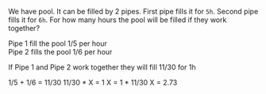 We have pool. It can be filled by 2 pipes. 
First pipe fills it for `5h`.
Second pipe fills it for `6h`. 
For how many hours the pool will be filled if they work together?

Pipe 1 fill the pool 1/5 per hour  
Pipe 2 fills the pool 1/6 per hour

If Pipe 1 and Pipe 2 work together they will fill 11/30 for 1h

1/5 + 1/6 = 11/30
11/30 * X = 1
X = 1 * 11/30
X = 2.73
